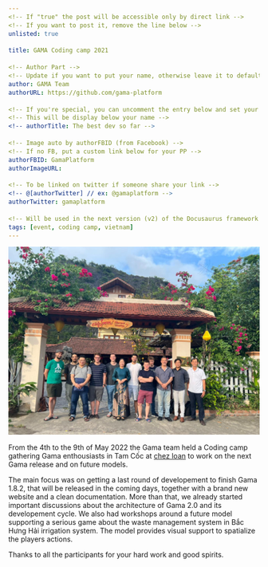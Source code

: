 ```yaml
---
<!-- If "true" the post will be accessible only by direct link -->
<!-- If you want to post it, remove the line below -->
unlisted: true

title: GAMA Coding camp 2021

<!-- Author Part -->
<!-- Update if you want to put your name, otherwise leave it to default -->
author: GAMA Team
authorURL: https://github.com/gama-platform

<!-- If you're special, you can uncomment the entry below and set your status -->
<!-- This will be display below your name -->
<!-- authorTitle: The best dev so far -->

<!-- Image auto by authorFBID (from Facebook) -->
<!-- If no FB, put a custom link below for your PP -->
authorFBID: GamaPlatform
authorImageURL: 

<!-- To be linked on twitter if someone share your link -->
<!-- @[authorTwitter] // ex: @gamaplatform -->
authorTwitter: gamaplatform

<!-- Will be used in the next version (v2) of the Docusaurus framework -->
tags: [event, coding camp, vietnam]
---
```


![CodingCamp](/img/coding_camp_2022.jpeg)

From the 4th to the 9th of May 2022 the Gama team held a Coding camp gathering Gama enthousiasts in Tam Cốc at [chez loan](https://lejournaldeloan.com) to work on the next Gama release and on future models.

The main focus was on getting a last round of developement to finish Gama 1.8.2, that will be released in the coming days, together with a brand new website and a clean documentation. More than that, we already started important discussions about the architecture of Gama 2.0 and its developement cycle.
We also had workshops around a future model supporting a serious game about the waste management system in Bắc Hưng Hải irrigation system. The model provides visual support to spatialize the players actions.

Thanks to all the participants for your hard work and good spirits.
